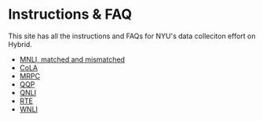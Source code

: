# Instructions & FAQ

This site has all the instructions and FAQs for NYU's data colleciton effort on Hybrid. 
- [MNLI, matched and mismatched](https://nyu-mll.github.io/GLUE-human-performance/mnli.html)
- [CoLA]()
- [MRPC]()
- [QQP]()
- [QNLI]()
- [RTE]()
- [WNLI]()